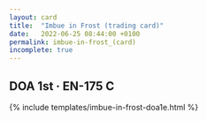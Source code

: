 ```yaml
---
layout: card
title:  "Imbue in Frost (trading card)"
date:   2022-06-25 08:44:00 +0100
permalink: imbue-in-frost_(card)
incomplete: true
---
```


## DOA 1st &middot; EN-175 C

{% include templates/imbue-in-frost-doa1e.html %}
